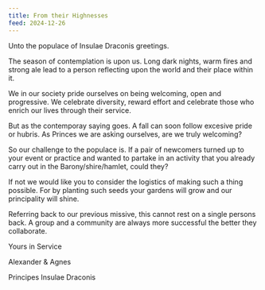 ```yaml
---
title: From their Highnesses
feed: 2024-12-26
---
```


Unto the populace of Insulae Draconis greetings.


The season of contemplation is upon us. Long dark nights, warm fires and strong ale lead to a person reflecting upon the world and their place within it.  


We in our society pride ourselves on being welcoming, open and progressive.  We celebrate diversity, reward effort and celebrate those who enrich our lives through their service.


But as the contemporay saying goes.  A fall can soon follow excesive pride or hubris.  As Princes we are asking ourselves, are we truly welcoming?  


So our challenge to the populace is.  If a pair of newcomers turned up to your event or practice and wanted to partake in an activity that you already carry out in the Barony/shire/hamlet, could they? 


If not we would like you to consider the logistics of making such a thing possible.  For by planting such seeds your gardens will grow and our principality will shine.


Referring back to our previous missive, this cannot rest on a single persons back.  A group and a community are always more successful the better they collaborate.


Yours in Service

Alexander & Agnes

Principes Insulae Draconis